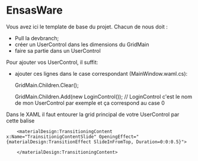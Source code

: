# EnsasWare
Vous avez ici le template de base du projet. Chacun de nous doit : 
 - Pull la devbranch;
 - créer un UserControl dans les dimensions du GridMain
 - faire sa partie dans un UserControl

Pour ajouter vos UserControl, il suffit:
 * ajouter ces lignes dans le case correspondant (MainWindow.waml.cs):

    GridMain.Children.Clear();
    
    GridMain.Children.Add(new LoginControl()); // LoginControl c'est le nom de mon UserControl par exemple et ça correspond au case 0
    
Dans le XAML il faut entourer la grid principal de votre UserControl par cette balise
```XAML
    <materialDesign:TransitioningContent x:Name="TrainsitionigContentSlide" OpeningEffect="{materialDesign:TransitionEffect SlideInFromTop, Duration=0:0:0.5}">
    
    </materialDesign:TransitioningContent>
```


